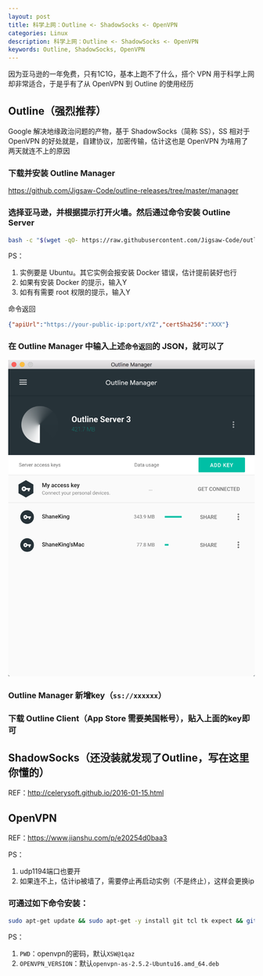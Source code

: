 ```yaml
---
layout: post
title: 科学上网：Outline <- ShadowSocks <- OpenVPN
categories: Linux
description: 科学上网：Outline <- ShadowSocks <- OpenVPN
keywords: Outline, ShadowSocks, OpenVPN
---
```


因为亚马逊的一年免费，只有1C1G，基本上跑不了什么，搭个 VPN 用于科学上网却非常适合，于是乎有了从 OpenVPN 到 Outline 的使用经历

## Outline（强烈推荐）

Google 解决地缘政治问题的产物，基于 ShadowSocks（简称 SS），SS 相对于 OpenVPN 的好处就是，自建协议，加密传输，估计这也是 OpenVPN 为啥用了两天就连不上的原因

### 下载并安装 Outline Manager
<https://github.com/Jigsaw-Code/outline-releases/tree/master/manager>

### 选择亚马逊，并根据提示打开火墙。然后通过命令安装 Outline Server
```bash
bash -c "$(wget -qO- https://raw.githubusercontent.com/Jigsaw-Code/outline-server/master/src/server_manager/install_scripts/install_server.sh)"
```

PS：
1. 实例要是 Ubuntu。其它实例会报安装 Docker 错误，估计提前装好也行
2. 如果有安装 Docker 的提示，输入Y
3. 如有有需要 root 权限的提示，输入Y

命令返回
```json
{"apiUrl":"https://your-public-ip:port/xYZ","certSha256":"XXX"}
```

### 在 Outline Manager 中输入上述`命令返回`的 JSON，就可以了
![](/images/posts/2018/08/WX20180829-192822@2x.png)

### Outline Manager 新增key（`ss://xxxxxx`）

### 下载 Outline Client（App Store 需要美国帐号），贴入上面的key即可

## ShadowSocks（还没装就发现了Outline，写在这里你懂的）

REF：<http://celerysoft.github.io/2016-01-15.html>

## OpenVPN

REF：<https://www.jianshu.com/p/e20254d0baa3>

PS：
1. udp1194端口也要开
2. 如果连不上，估计ip被墙了，需要停止再启动实例（不是终止），这样会更换ip

### 可通过如下命令安装：
```bash
sudo apt-get update && sudo apt-get -y install git tcl tk expect && git clone https://github.com/ShaneKing/openvpn-install.git && cd openvpn-install && chmod +x openvpn-install.sh && sudo ./openvpn-install.sh ${PWD} ${OPENVPN_VERSION}
```

PS：
1. `PWD`：openvpn的密码，默认`XSW@1qaz`
2. `OPENVPN_VERSION`：默认`openvpn-as-2.5.2-Ubuntu16.amd_64.deb`

